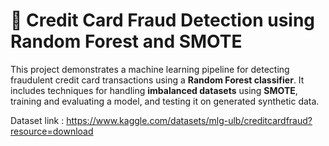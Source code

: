 # 🧠 Credit Card Fraud Detection using Random Forest and SMOTE

This project demonstrates a machine learning pipeline for detecting fraudulent credit card transactions using a **Random Forest classifier**. 
It includes techniques for handling **imbalanced datasets** using **SMOTE**, training and evaluating a model, and testing it on generated synthetic data.

Dataset link : https://www.kaggle.com/datasets/mlg-ulb/creditcardfraud?resource=download
